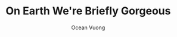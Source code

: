 ---
layout: book-review
title: "On Earth We're Briefly Gorgeous"
author: Ocean Vuong
cover: assets/img/book_covers/earth.jpeg
released: 2019
stars: 5
status: Finished
---